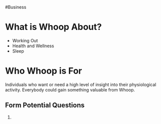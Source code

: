 #Business
# What is Whoop About?
- Working Out
- Health and Wellness
- Sleep
# Who Whoop is For
Individuals who want or need a high level of insight into their physiological activity.
Everybody could gain something valuable from Whoop.

## Form Potential Questions

1. 